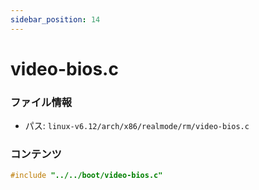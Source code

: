 ```yaml
---
sidebar_position: 14
---
```

# video-bios.c

### ファイル情報

- パス: `linux-v6.12/arch/x86/realmode/rm/video-bios.c`

### コンテンツ

```c
#include "../../boot/video-bios.c"

```
